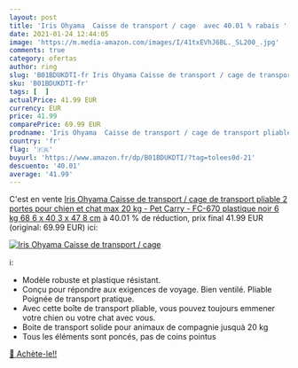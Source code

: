 ```yaml
---
layout: post
title: 'Iris Ohyama  Caisse de transport / cage  avec 40.01 % rabais '
date: 2021-01-24 12:44:05
image: 'https://m.media-amazon.com/images/I/41txEVhJ6BL._SL200_.jpg'
comments: true
category: ofertas
author: ring
slug: 'B01BDUKDTI-fr Iris Ohyama Caisse de transport / cage de transport...'
sku: 'B01BDUKDTI-fr'
tags: [  ]
actualPrice: 41.99 EUR
currency: EUR
price: 41.99
comparePrice: 69.99 EUR
prodname: 'Iris Ohyama  Caisse de transport / cage de transport pliable 2 portes  pour chien et chat max 20 kg - Pet Carry - FC-670  plastique  noir  6 kg  68 6 x 40 3 x 47 8 cm'
country: 'fr'
flag: '🇫🇷'
buyurl: 'https://www.amazon.fr/dp/B01BDUKDTI/?tag=tolees0d-21'
descuento: '40.01'
average: '41.99'
---
```


C'est en vente [Iris Ohyama  Caisse de transport / cage de transport pliable 2 portes  pour chien et chat max 20 kg - Pet Carry - FC-670  plastique  noir  6 kg  68 6 x 40 3 x 47 8 cm](https://www.amazon.fr/dp/B01BDUKDTI/?tag=tolees0d-21)  à  40.01 % de réduction, prix final  41.99 EUR (original: 69.99 EUR) ici:

[![Iris Ohyama  Caisse de transport / cage ](https://m.media-amazon.com/images/I/41txEVhJ6BL._SL200_.jpg)](https://www.amazon.fr/dp/B01BDUKDTI/?tag=tolees0d-21)

ℹ️:

- Modèle robuste et plastique résistant.
- Conçu pour répondre aux exigences de voyage. Bien ventilé. Pliable Poignée de transport pratique.
- Avec cette boîte de transport pliable, vous pouvez toujours emmener votre chien ou votre chat avec vous.
- Boite de transport solide pour animaux de compagnie jusquà 20 kg
- Tous les éléments sont poncés, pas de coins pointus

[🛒 Achète-le!!](https://www.amazon.fr/dp/B01BDUKDTI/?tag=tolees0d-21)
